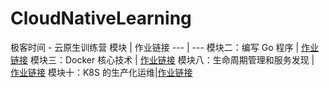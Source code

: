 # CloudNativeLearning
极客时间 - 云原生训练营
 模块 | 作业链接 
--- | ---
模块二：编写 Go 程序 | [作业链接](Homework/Go/httpServer)
模块三：Docker 核心技术 | [作业链接](Homework/Go)
模块八：生命周期管理和服务发现 | [作业链接](Homework/K8S)
模块十：K8S 的生产化运维|[作业链接](Homework/Go)